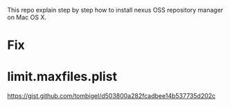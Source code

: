 This repo explain step by step how to install nexus OSS repository manager on Mac OS X.


# Fix 

# limit.maxfiles.plist
https://gist.github.com/tombigel/d503800a282fcadbee14b537735d202c
